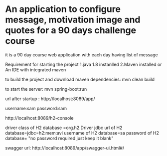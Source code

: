 # An application to configure message, motivation image and quotes for a 90 days challenge course
it is a 90 day course web application with each day having list of message 

Requirement for starting the project
1.java 1.8 instanlled
2.Maven installed
or
An IDE with integrated maven

to build the project and download maven dependencies:
mvn clean build

to start the server:
mvn spring-boot:run


url after startup :
http://localhost:8089/app/

username:sam
password:sam


http://localhost:8089/h2-console

driver class of H2 database =org.h2.Driver
jdbc url of H2 database=jdbc=h2:mem:avi
username of H2 database=sa
password of H2 database= "no password required just keep it blank"


swagger url:
http://localhost:8089/app/swagger-ui.html#/
